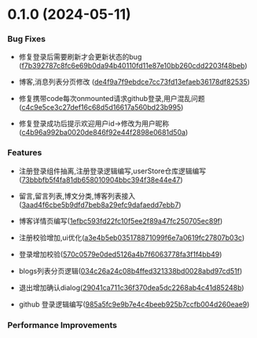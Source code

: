 # 0.1.0 (2024-05-11)

### Bug Fixes

- 修复登录后需要刷新才会更新状态的bug ([f7b392787c8fc6e69b0da94b40110fd11e87e10bb260cdd2203f48beb](https://github.com/IsMShmily/Vue3_Ts_blog/commit/f7b392787c8fc6e69b0da94b40110fd11e87e10bb260cdd2203f48beb))

- 博客,消息列表分页修改 ([de4f9a7f9ebdce7cc73fd13efaeb36178df82535](https://github.com/IsMShmily/Vue3_Ts_blog/commit/de4f9a7f9ebdce7cc73fd13efaeb36178df82535))

- 修复携带code每次onmounted请求github登录,用户混乱问题([c4c9e5ce3c27def16c68d5d16617a560bd23b995](https://github.com/IsMShmily/Vue3_Ts_blog/commit/c4c9e5ce3c27def16c68d5d16617a560bd23b995))

- 修复登录成功后提示欢迎用户id->修改为用户昵称([c4b96a992ba0020de846f92e44f2898e0681d50a](https://github.com/IsMShmily/Vue3_Ts_blog/commit/c4b96a992ba0020de846f92e44f2898e0681d50a))

### Features

- 注册登录组件抽离,注册登录逻辑编写,userStore仓库逻辑编写([73bbbfb5f4fa81db658010904bbc394f38e44e47](https://github.com/IsMShmily/Vue3_Ts_blog/commit/73bbbfb5f4fa81db658010904bbc394f38e44e47))

- 留言,留言列表,博文分类,博客列表接入([3aad4f6cbe5b9dfd7beb8a29efc9dafaedd7ebb7](https://github.com/IsMShmily/Vue3_Ts_blog/tree/3aad4f6cbe5b9dfd7beb8a29efc9dafaedd7ebb7))

- 博客详情页编写([1efbc593fd22fc10f5ee2f89a47fc250705ec89f](https://github.com/IsMShmily/Vue3_Ts_blog/tree/1efbc593fd22fc10f5ee2f89a47fc250705ec89f))

- 注册校验增加,ui优化([a3e4b5eb035178871099f6e7a0619fc27807b03c](https://github.com/IsMShmily/Vue3_Ts_blog/tree/a3e4b5eb035178871099f6e7a0619fc27807b03c))

- 登录增加校验([570c0579e0ded5126a4b7f6063778fa3f1f4bb49](https://github.com/IsMShmily/Vue3_Ts_blog/tree/570c0579e0ded5126a4b7f6063778fa3f1f4bb49))

- blogs列表分页逻辑([034c26a24c08b4ffed321338bd0028abd97cd51f](https://github.com/IsMShmily/Vue3_Ts_blog/tree/034c26a24c08b4ffed321338bd0028abd97cd51f))

- 退出增加确认dialog([29041ca711c36f370dea5dc2268ab4c41d85248b](https://github.com/IsMShmily/Vue3_Ts_blog/tree/29041ca711c36f370dea5dc2268ab4c41d85248b))

- github 登录逻辑编写([985a5fc9e9b7e4c4beeb925b7ccfb004d260eae9](https://github.com/IsMShmily/Vue3_Ts_blog/tree/985a5fc9e9b7e4c4beeb925b7ccfb004d260eae9))

### Performance Improvements
